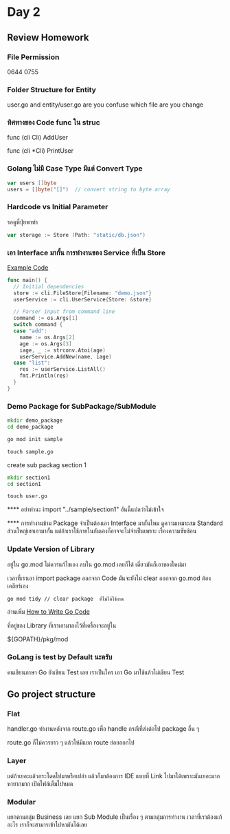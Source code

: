 # Day 2

## Review Homework

### File Permission

0644
0755

### Folder Structure for Entity

user.go and entity/user.go are you confuse which file are you change

### ทิศทางของ Code func ใน struc

func (cli Cli) AddUser

func (cli *Cli) PrintUser

### Golang ไม่มี Case Type มีแต่ Convert Type

```go
var users []byte
users = []byte("[]")  // convert string to byte array
```

### Hardcode vs Initial Parameter

รอดูพี่ปุ๋ยพาทำ

```go
var storage := Store (Path: "static/db.json")
```

### เอา Interface มากั้น การทำงานของ Service ที่เป็น Store

[Example Code](https://github.com/up1/workshop-golang-20210116/tree/main/workshop-cli)

```go
func main() {
  // Initial dependencies
  store := cli.FileStore{Filename: "demo.json"}
  userService := cli.UserService{Store: &store}

  // Parser input from command line
  command := os.Args[1]
  switch command {
  case "add":
    name := os.Args[2]
    age := os.Args[3]
    iage, _ := strconv.Atoi(age)
    userService.AddNew(name, iage)
  case "list":
    res := userService.ListAll()
    fmt.Println(res)
  }
}
```

### Demo Package for SubPackage/SubModule

```cmd
mkdir demo_package
cd demo_package

go mod init sample

touch sample.go
```

create sub packag section 1

```cmd
mkdir section1
cd section1

touch user.go
```

**** อย่าทำนะ  import "../sample/section1" อันนี้แปลว่าไม่เข้าใจ

**** การทำงานข้าม Package จำเป็นต้องเอา Interface มากั้นไหม ดูความเหมาะสม Standard ส่วนใหญ่เขาเอามากั้น แต่ถ้าเราใช้ภายในกันเองก็อาจจะไม่จำเป็นเพราะ เรื่องความซับซ้อน

### Update Version of Library

อยู่ใน go.mod ไม่ควรแก้ไขเอง
ลบใน go.mod เลยก็ได้ เดี๋ยวมันก็เอาของใหม่มา

เวลาที่เราเอา import package ออกจาก Code มันจะยังไม่ clear ออกจาก go.mod ต้องเคลียร์เอง

```cmd
go mod tidy // clear package  ที่ไม่ได้ใช้งาน
```

อ่านเพิ่ม
[How to Write Go Code](https://golang.org/doc/code.html)

ที่อยู่ของ Library ที่เราเอามาลงไว้ที่เครื่องจะอยู่ใน

${GOPATH}/pkg/mod

### GoLang is test by Default นะครับ

คนเขียนภาษา Go ยังเขียน Test เลย เราเป็นใคร เอา Go มาใช้แล้วไม่เขียน Test

## Go project structure

### Flat

handler.go ทำงานหลังจาก route.go เพื่อ handle กรณีที่ส่งต่อไป package อื่น ๆ

route.go ก็ไม่ควรยาว ๆ แล้วให้มีแยก route ย่อยออกไป

### Layer

แต่ถ้าเยอะแล้วกระโดดไปมาหรือเปล่า แล้วก็มาต้องการ IDE แบบที่ Link ไปมาได้เพราะมันเยอะมาก หายากมาก เปิดไฟล์เต็มไปหมด

### Modular

แยกตามกลุ่ม Business เลย แยก Sub Module เป็นเรื่อง ๆ ตามกลุ่มการทำงาน เวลาที่เราต้องแก้อะไร เราก็จะสามารเข้าไปหามันได้เลย
